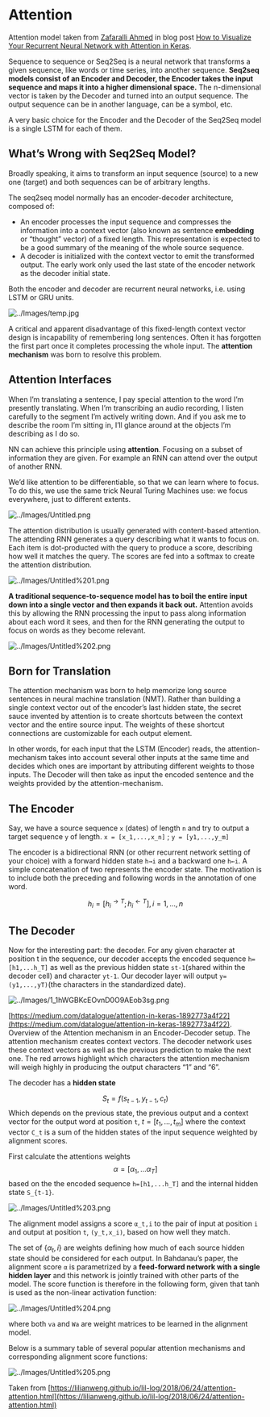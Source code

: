 # Attention

Attention model taken from [Zafaralli Ahmed](https://github.com/datalogue/keras-attention) in blog post [How to Visualize Your Recurrent Neural Network with Attention in Keras](https://medium.com/datalogue/attention-in-keras-1892773a4f22). 



Sequence to sequence or Seq2Seq is a neural network that transforms a given sequence, like words or time series, into another sequence. **Seq2seq models consist of an Encoder and Decoder, the Encoder takes the input sequence and maps it into a higher dimensional space.** The n-dimensional vector is taken by the Decoder and turned into an output sequence. The output sequence can be in another language, can be a symbol, etc.

A very basic choice for the Encoder and the Decoder of the Seq2Seq model is a single LSTM for each of them.

## What’s Wrong with Seq2Seq Model?

Broadly speaking, it aims to transform an input sequence (source) to a new one (target) and both sequences can be of arbitrary lengths.

The seq2seq model normally has an encoder-decoder architecture, composed of:

- An encoder processes the input sequence and compresses the information into a context vector (also known as sentence **embedding** or “thought” vector) of a fixed length. This representation is expected to be a good summary of the meaning of the whole source sequence.
- A decoder is initialized with the context vector to emit the transformed output. The early work only used the last state of the encoder network as the decoder initial state.

Both the encoder and decoder are recurrent neural networks, i.e. using LSTM or GRU units.

![../Images/temp.jpg](../Images/temp.jpg)

A critical and apparent disadvantage of this fixed-length context vector design is incapability of remembering long sentences. Often it has forgotten the first part once it completes processing the whole input. The **attention mechanism** was born to resolve this problem.

## Attention Interfaces

When I’m translating a sentence, I pay special attention to the word I’m presently translating. When I’m transcribing an audio recording, I listen carefully to the segment I’m actively writing down. And if you ask me to describe the room I’m sitting in, I’ll glance around at the objects I’m describing as I do so.

NN can achieve this principle using **attention**. Focusing on a subset of information they are given. For example an RNN can attend over the output of another RNN.

We’d like attention to be differentiable, so that we can learn where to focus. To do this, we use the same trick Neural Turing Machines use: we focus everywhere, just to different extents.

![../Images/Untitled.png](../Images/Untitled.png)

The attention distribution is usually generated with content-based attention. The attending RNN generates a query describing what it wants to focus on. Each item is dot-producted with the query to produce a score, describing how well it matches the query. The scores are fed into a softmax to create the attention distribution.

![../Images/Untitled%201.png](../Images/Untitled%201.png)

**A traditional sequence-to-sequence model has to boil the entire input down into a single vector and then expands it back out.** Attention avoids this by allowing the RNN processing the input to pass along information about each word it sees, and then for the RNN generating the output to focus on words as they become relevant.

![../Images/Untitled%202.png](../Images/Untitled%202.png)

## Born for Translation

The attention mechanism was born to help memorize long source sentences in neural machine translation (NMT). Rather than building a single context vector out of the encoder’s last hidden state, the secret sauce invented by attention is to create shortcuts between the context vector and the entire source input. The weights of these shortcut connections are customizable for each output element.

In other words, for each input that the LSTM (Encoder) reads, the attention-mechanism takes into account several other inputs at the same time and decides which ones are important by attributing different weights to those inputs. The Decoder will then take as input the encoded sentence and the weights provided by the attention-mechanism. 

## The Encoder

Say, we have a source sequence `x` (dates) of length `n` and try to output a target sequence `y` of length. `x = [x_1,...,x_n]` ; `y = [y1,...,y_m]`

The encoder is a bidirectional RNN (or other recurrent network setting of your choice) with a forward hidden state `h→i` and a backward one `h←i`. A simple concatenation of two represents the encoder state. The motivation is to include both the preceding and following words in the annotation of one word.

$$
h_i = [h_i^{\rightarrow T};h_i^{\leftarrow T}], i=1,...,n
$$

## The Decoder

Now for the interesting part: the decoder. For any given character at position t in the sequence, our decoder accepts the encoded sequence `h=[h1,...h_T]` as well as the previous hidden state `st-1`(shared within the decoder cell) and character `yt-1`. Our decoder layer will output `y=(y1,...,yT)`(the characters in the standardized date).

![../Images/1_1hWGBKcEOvnD0O9AEob3sg.png](../Images/1_1hWGBKcEOvnD0O9AEob3sg.png)

[https://medium.com/datalogue/attention-in-keras-1892773a4f22](https://medium.com/datalogue/attention-in-keras-1892773a4f22).  Overview of the Attention mechanism in an Encoder-Decoder setup. The attention mechanism creates context vectors. The decoder network uses these context vectors as well as the previous prediction to make the next one. The red arrows highlight which characters the attention mechanism will weigh highly in producing the output characters “1” and “6”.

The decoder has a **hidden state** 

$$
S_t=f(s_{t-1},y_{t-1}, c_t)
$$
Which depends on the previous state, the previous output and a context vector for the output word at position `t`, $t=[t_1,...,t_m]$ where the context vector `C_t` is a sum of the hidden states of the input sequence weighted by alignment scores.

First calculate the attentions weights 
$$
\alpha=[\alpha_1,...\alpha_T] 
$$
based on the the encoded sequence `h=[h1,...h_T]` and the internal hidden state `S_{t-1}`.

![../Images/Untitled%203.png](../Images/Untitled%203.png)

The alignment model assigns a score `α_t,i` to the pair of input at position `i` and output at position `t`, `(y_t,x_i)`, based on how well they match. 

The set of $\{α_t,i\}$ are weights defining how much of each source hidden state should be considered for each output. In Bahdanau’s paper, the alignment score `α` is parametrized by a **feed-forward network with a single hidden layer** and this network is jointly trained with other parts of the model. The score function is therefore in the following form, given that tanh is used as the non-linear activation function:

![../Images/Untitled%204.png](../Images/Untitled%204.png)

where both `va` and `Wa` are weight matrices to be learned in the alignment model.

Below is a summary table of several popular attention mechanisms and corresponding alignment score functions:

![../Images/Untitled%205.png](../Images/Untitled%205.png)

Taken from [https://lilianweng.github.io/lil-log/2018/06/24/attention-attention.html](https://lilianweng.github.io/lil-log/2018/06/24/attention-attention.html)